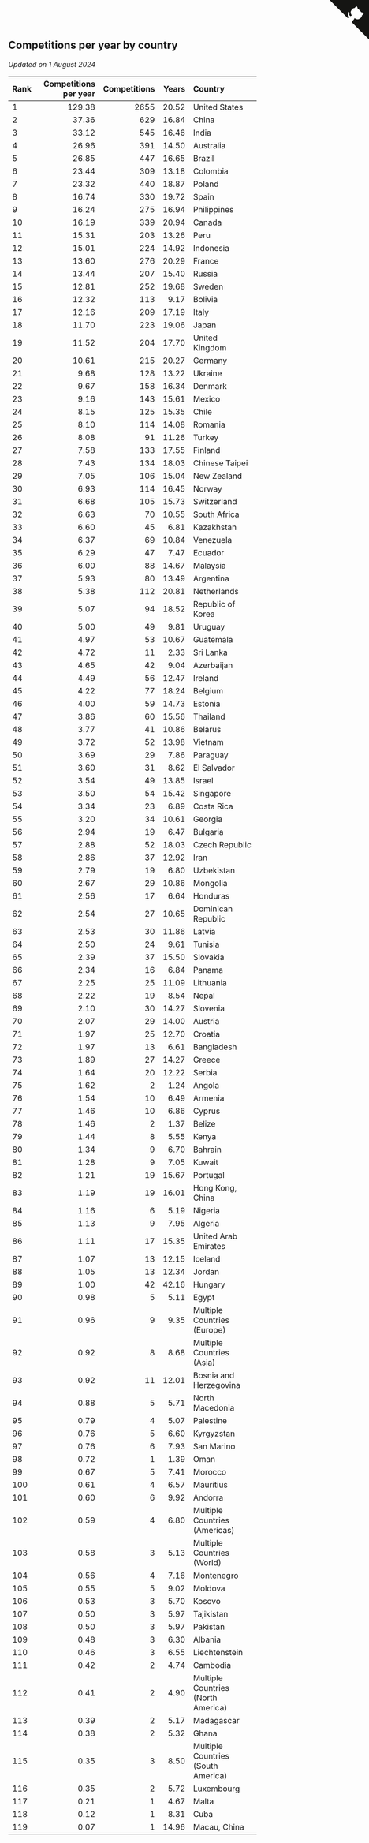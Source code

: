 ## Competitions per year by country

*Updated on  1 August 2024*

| Rank | Competitions per year | Competitions | Years | Country |
| :--- | ---: | ---: | ---: | :--- |
| 1 | 129.38 | 2655 | 20.52 | United States |
| 2 | 37.36 | 629 | 16.84 | China |
| 3 | 33.12 | 545 | 16.46 | India |
| 4 | 26.96 | 391 | 14.50 | Australia |
| 5 | 26.85 | 447 | 16.65 | Brazil |
| 6 | 23.44 | 309 | 13.18 | Colombia |
| 7 | 23.32 | 440 | 18.87 | Poland |
| 8 | 16.74 | 330 | 19.72 | Spain |
| 9 | 16.24 | 275 | 16.94 | Philippines |
| 10 | 16.19 | 339 | 20.94 | Canada |
| 11 | 15.31 | 203 | 13.26 | Peru |
| 12 | 15.01 | 224 | 14.92 | Indonesia |
| 13 | 13.60 | 276 | 20.29 | France |
| 14 | 13.44 | 207 | 15.40 | Russia |
| 15 | 12.81 | 252 | 19.68 | Sweden |
| 16 | 12.32 | 113 | 9.17 | Bolivia |
| 17 | 12.16 | 209 | 17.19 | Italy |
| 18 | 11.70 | 223 | 19.06 | Japan |
| 19 | 11.52 | 204 | 17.70 | United Kingdom |
| 20 | 10.61 | 215 | 20.27 | Germany |
| 21 | 9.68 | 128 | 13.22 | Ukraine |
| 22 | 9.67 | 158 | 16.34 | Denmark |
| 23 | 9.16 | 143 | 15.61 | Mexico |
| 24 | 8.15 | 125 | 15.35 | Chile |
| 25 | 8.10 | 114 | 14.08 | Romania |
| 26 | 8.08 | 91 | 11.26 | Turkey |
| 27 | 7.58 | 133 | 17.55 | Finland |
| 28 | 7.43 | 134 | 18.03 | Chinese Taipei |
| 29 | 7.05 | 106 | 15.04 | New Zealand |
| 30 | 6.93 | 114 | 16.45 | Norway |
| 31 | 6.68 | 105 | 15.73 | Switzerland |
| 32 | 6.63 | 70 | 10.55 | South Africa |
| 33 | 6.60 | 45 | 6.81 | Kazakhstan |
| 34 | 6.37 | 69 | 10.84 | Venezuela |
| 35 | 6.29 | 47 | 7.47 | Ecuador |
| 36 | 6.00 | 88 | 14.67 | Malaysia |
| 37 | 5.93 | 80 | 13.49 | Argentina |
| 38 | 5.38 | 112 | 20.81 | Netherlands |
| 39 | 5.07 | 94 | 18.52 | Republic of Korea |
| 40 | 5.00 | 49 | 9.81 | Uruguay |
| 41 | 4.97 | 53 | 10.67 | Guatemala |
| 42 | 4.72 | 11 | 2.33 | Sri Lanka |
| 43 | 4.65 | 42 | 9.04 | Azerbaijan |
| 44 | 4.49 | 56 | 12.47 | Ireland |
| 45 | 4.22 | 77 | 18.24 | Belgium |
| 46 | 4.00 | 59 | 14.73 | Estonia |
| 47 | 3.86 | 60 | 15.56 | Thailand |
| 48 | 3.77 | 41 | 10.86 | Belarus |
| 49 | 3.72 | 52 | 13.98 | Vietnam |
| 50 | 3.69 | 29 | 7.86 | Paraguay |
| 51 | 3.60 | 31 | 8.62 | El Salvador |
| 52 | 3.54 | 49 | 13.85 | Israel |
| 53 | 3.50 | 54 | 15.42 | Singapore |
| 54 | 3.34 | 23 | 6.89 | Costa Rica |
| 55 | 3.20 | 34 | 10.61 | Georgia |
| 56 | 2.94 | 19 | 6.47 | Bulgaria |
| 57 | 2.88 | 52 | 18.03 | Czech Republic |
| 58 | 2.86 | 37 | 12.92 | Iran |
| 59 | 2.79 | 19 | 6.80 | Uzbekistan |
| 60 | 2.67 | 29 | 10.86 | Mongolia |
| 61 | 2.56 | 17 | 6.64 | Honduras |
| 62 | 2.54 | 27 | 10.65 | Dominican Republic |
| 63 | 2.53 | 30 | 11.86 | Latvia |
| 64 | 2.50 | 24 | 9.61 | Tunisia |
| 65 | 2.39 | 37 | 15.50 | Slovakia |
| 66 | 2.34 | 16 | 6.84 | Panama |
| 67 | 2.25 | 25 | 11.09 | Lithuania |
| 68 | 2.22 | 19 | 8.54 | Nepal |
| 69 | 2.10 | 30 | 14.27 | Slovenia |
| 70 | 2.07 | 29 | 14.00 | Austria |
| 71 | 1.97 | 25 | 12.70 | Croatia |
| 72 | 1.97 | 13 | 6.61 | Bangladesh |
| 73 | 1.89 | 27 | 14.27 | Greece |
| 74 | 1.64 | 20 | 12.22 | Serbia |
| 75 | 1.62 | 2 | 1.24 | Angola |
| 76 | 1.54 | 10 | 6.49 | Armenia |
| 77 | 1.46 | 10 | 6.86 | Cyprus |
| 78 | 1.46 | 2 | 1.37 | Belize |
| 79 | 1.44 | 8 | 5.55 | Kenya |
| 80 | 1.34 | 9 | 6.70 | Bahrain |
| 81 | 1.28 | 9 | 7.05 | Kuwait |
| 82 | 1.21 | 19 | 15.67 | Portugal |
| 83 | 1.19 | 19 | 16.01 | Hong Kong, China |
| 84 | 1.16 | 6 | 5.19 | Nigeria |
| 85 | 1.13 | 9 | 7.95 | Algeria |
| 86 | 1.11 | 17 | 15.35 | United Arab Emirates |
| 87 | 1.07 | 13 | 12.15 | Iceland |
| 88 | 1.05 | 13 | 12.34 | Jordan |
| 89 | 1.00 | 42 | 42.16 | Hungary |
| 90 | 0.98 | 5 | 5.11 | Egypt |
| 91 | 0.96 | 9 | 9.35 | Multiple Countries (Europe) |
| 92 | 0.92 | 8 | 8.68 | Multiple Countries (Asia) |
| 93 | 0.92 | 11 | 12.01 | Bosnia and Herzegovina |
| 94 | 0.88 | 5 | 5.71 | North Macedonia |
| 95 | 0.79 | 4 | 5.07 | Palestine |
| 96 | 0.76 | 5 | 6.60 | Kyrgyzstan |
| 97 | 0.76 | 6 | 7.93 | San Marino |
| 98 | 0.72 | 1 | 1.39 | Oman |
| 99 | 0.67 | 5 | 7.41 | Morocco |
| 100 | 0.61 | 4 | 6.57 | Mauritius |
| 101 | 0.60 | 6 | 9.92 | Andorra |
| 102 | 0.59 | 4 | 6.80 | Multiple Countries (Americas) |
| 103 | 0.58 | 3 | 5.13 | Multiple Countries (World) |
| 104 | 0.56 | 4 | 7.16 | Montenegro |
| 105 | 0.55 | 5 | 9.02 | Moldova |
| 106 | 0.53 | 3 | 5.70 | Kosovo |
| 107 | 0.50 | 3 | 5.97 | Tajikistan |
| 108 | 0.50 | 3 | 5.97 | Pakistan |
| 109 | 0.48 | 3 | 6.30 | Albania |
| 110 | 0.46 | 3 | 6.55 | Liechtenstein |
| 111 | 0.42 | 2 | 4.74 | Cambodia |
| 112 | 0.41 | 2 | 4.90 | Multiple Countries (North America) |
| 113 | 0.39 | 2 | 5.17 | Madagascar |
| 114 | 0.38 | 2 | 5.32 | Ghana |
| 115 | 0.35 | 3 | 8.50 | Multiple Countries (South America) |
| 116 | 0.35 | 2 | 5.72 | Luxembourg |
| 117 | 0.21 | 1 | 4.67 | Malta |
| 118 | 0.12 | 1 | 8.31 | Cuba |
| 119 | 0.07 | 1 | 14.96 | Macau, China |


<a href="https://github.com/JustinTimeCuber/wca_statistics" class="github-corner" aria-label="View source on Github"><svg width="80" height="80" viewBox="0 0 250 250" style="fill:#151513; color:#fff; position: absolute; top: 0; border: 0; right: 0;" aria-hidden="true"><path d="M0,0 L115,115 L130,115 L142,142 L250,250 L250,0 Z"></path><path d="M128.3,109.0 C113.8,99.7 119.0,89.6 119.0,89.6 C122.0,82.7 120.5,78.6 120.5,78.6 C119.2,72.0 123.4,76.3 123.4,76.3 C127.3,80.9 125.5,87.3 125.5,87.3 C122.9,97.6 130.6,101.9 134.4,103.2" fill="currentColor" style="transform-origin: 130px 106px;" class="octo-arm"></path><path d="M115.0,115.0 C114.9,115.1 118.7,116.5 119.8,115.4 L133.7,101.6 C136.9,99.2 139.9,98.4 142.2,98.6 C133.8,88.0 127.5,74.4 143.8,58.0 C148.5,53.4 154.0,51.2 159.7,51.0 C160.3,49.4 163.2,43.6 171.4,40.1 C171.4,40.1 176.1,42.5 178.8,56.2 C183.1,58.6 187.2,61.8 190.9,65.4 C194.5,69.0 197.7,73.2 200.1,77.6 C213.8,80.2 216.3,84.9 216.3,84.9 C212.7,93.1 206.9,96.0 205.4,96.6 C205.1,102.4 203.0,107.8 198.3,112.5 C181.9,128.9 168.3,122.5 157.7,114.1 C157.9,116.9 156.7,120.9 152.7,124.9 L141.0,136.5 C139.8,137.7 141.6,141.9 141.8,141.8 Z" fill="currentColor" class="octo-body"></path></svg></a><style>.github-corner:hover .octo-arm{animation:octocat-wave 560ms ease-in-out}@keyframes octocat-wave{0%,100%{transform:rotate(0)}20%,60%{transform:rotate(-25deg)}40%,80%{transform:rotate(10deg)}}@media (max-width:500px){.github-corner:hover .octo-arm{animation:none}.github-corner .octo-arm{animation:octocat-wave 560ms ease-in-out}}</style>
